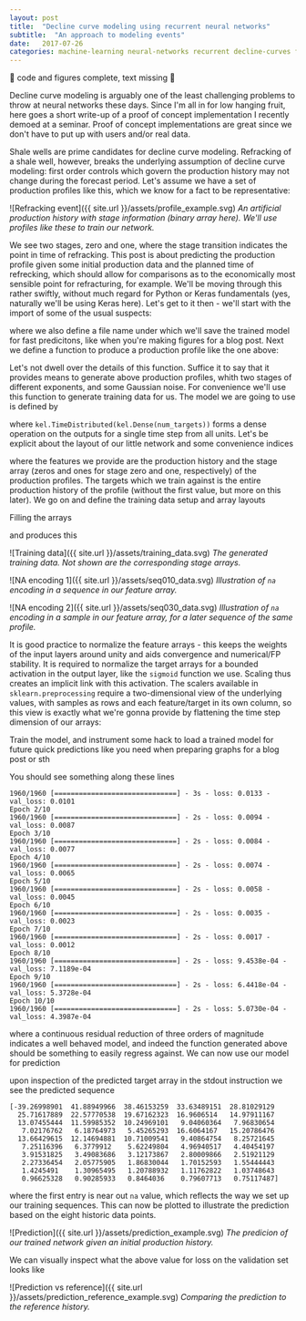 ```yaml
---
layout: post
title:  "Decline curve modeling using recurrent neural networks"
subtitle:  "An approach to modeling events"
date:   2017-07-26
categories: machine-learning neural-networks recurrent decline-curves fracking
---
```


:construction: code and figures complete, text missing :construction:

Decline curve modeling is arguably one of the least challenging problems to throw at neural networks these days. Since I'm all in for low hanging fruit, here goes a short write-up of a proof of concept implementation I recently demoed at a seminar. Proof of concept implementations are great since we don't have to put up with users and/or real data.

Shale wells are prime candidates for decline curve modeling. Refracking of a shale well, however, breaks the underlying assumption of decline curve modeling: first order controls which govern the production history may not change during the forecast period. Let's assume we have a set of production profiles like this, which we know for a fact to be representative:

![Refracking event]({{ site.url }}/assets/profile_example.svg)
*An artificial production history with stage information (binary array here). We'll use profiles like these to train our network.*

We see two stages, zero and one, where the stage transition indicates the point in time of refracking. 
This post is about predicting the production profile given some initial production data and the planned 
time of refrecking, which should allow for comparisons as to the economically most sensible point for refracturing, for example. We'll be moving through this rather swiftly, without much regard for Python or Keras fundamentals (yes, naturally we'll be using Keras here). Let's get to it then - we'll start with the import of some of the usual suspects:

<script src="https://gist.github.com/plang85/5b63fbd837b608ac3e50583ac2de1b63.js"></script>

where we also define a file name under which we'll save the trained model for fast predicitons, like when you're making figures for a blog post. Next we define a function to produce a production profile like the one above:

<script src="https://gist.github.com/plang85/845141802581bbad8117ade85b490883.js"></script>

Let's not dwell over the details of this function. Suffice it to say that it provides means to generate above 
production profiles, whith two stages of different exponents, and some Gaussian noise. For convenience 
we'll use this function to generate training data for us. The model we are going to use is defined by

<script src="https://gist.github.com/plang85/d0dab63233acc7775119283230c175c6.js"></script>

where `kel.TimeDistributed(kel.Dense(num_targets))` forms a dense operation on the outputs for a single time
step from all units. Let's be explicit about the layout of our little network and some convenience indices

<script src="https://gist.github.com/plang85/8ab00751dbc7a66cc3e477326392cd69.js"></script>

where the features we provide are the production history and the stage array (zeros and ones for stage zero and one, respectively) of the production profiles. The targets which we train against is the entire production history of the profile (without the first value, but more on this later). We go on and define the training data setup and array layouts

<script src="https://gist.github.com/plang85/23a8acee4ae83c87b6b831e3942b270e.js"></script>

Filling the arrays

<script src="https://gist.github.com/plang85/2fbeff720b23e6141887fbbc508baf28.js"></script>

and produces this

![Training data]({{ site.url }}/assets/training_data.svg)
*The generated training data. Not shown are the corresponding stage arrays.*

![NA encoding 1]({{ site.url }}/assets/seq010_data.svg)
*Illustration of `na` encoding in a sequence in our feature array.*

![NA encoding 2]({{ site.url }}/assets/seq030_data.svg)
*Illustration of `na` encoding in a sample in our feature array, for a later sequence of the same profile.*

It is good practice to normalize the feature arrays - this keeps the weights of the input layers around unity and aids convergence and numerical/FP stability. It is required to normalize the target arrays for a bounded activation in the output layer, like the `sigmoid` function we use. Scaling thus creates an implicit link with this activation. The scalers available in `sklearn.preprocessing` require a two-dimensional view of the underlying values, with samples as rows and each feature/target in its own column, so this view is exactly what we're gonna provide by flattening the time step dimension of our arrays:

<script src="https://gist.github.com/plang85/ad9f1bd7ba7dda5ddf6fb2874c85d35b.js"></script>

Train the model, and instrument some hack to load a trained model for future quick predictions like you need when preparing graphs for a blog post or sth

<script src="https://gist.github.com/plang85/c7d8f7969920d53f7092e07d2bd6f6ac.js"></script>

You should see something along these lines

```
1960/1960 [==============================] - 3s - loss: 0.0133 - val_loss: 0.0101
Epoch 2/10
1960/1960 [==============================] - 2s - loss: 0.0094 - val_loss: 0.0087
Epoch 3/10
1960/1960 [==============================] - 2s - loss: 0.0084 - val_loss: 0.0077
Epoch 4/10
1960/1960 [==============================] - 2s - loss: 0.0074 - val_loss: 0.0065
Epoch 5/10
1960/1960 [==============================] - 2s - loss: 0.0058 - val_loss: 0.0045
Epoch 6/10
1960/1960 [==============================] - 2s - loss: 0.0035 - val_loss: 0.0023
Epoch 7/10
1960/1960 [==============================] - 2s - loss: 0.0017 - val_loss: 0.0012
Epoch 8/10
1960/1960 [==============================] - 2s - loss: 9.4538e-04 - val_loss: 7.1189e-04
Epoch 9/10
1960/1960 [==============================] - 2s - loss: 6.4418e-04 - val_loss: 5.3728e-04
Epoch 10/10
1960/1960 [==============================] - 2s - loss: 5.0730e-04 - val_loss: 4.3987e-04
```
where a continuous residual reduction of three orders of magnitude indicates a well behaved model, and indeed the function generated above should be something to easily regress against. We can now use our model for prediction

<script src="https://gist.github.com/plang85/8722b3860b261a64816d40188193822b.js"></script>

upon inspection of the predicted target array in the stdout instruction we see the predicted sequence

```
[-39.26998901  41.88949966  38.46153259  33.63489151  28.81029129
  25.71617889  22.57770538  19.67162323  16.9606514   14.97911167
  13.07455444  11.59985352  10.24969101   9.04060364   7.96830654
   7.02176762   6.18764973   5.45265293  16.6064167   15.20786476
  13.66429615  12.14694881  10.71009541   9.40864754   8.25721645
   7.25116396   6.3779912    5.62249804   4.96940517   4.40454197
   3.91531825   3.49083686   3.12173867   2.80009866   2.51921129
   2.27336454   2.05775905   1.86830044   1.70152593   1.55444443
   1.4245491    1.30965495   1.20788932   1.11762822   1.03748643
   0.96625328   0.90285933   0.8464036    0.79607713   0.75117487]
```

where the first entry is near out `na` value, which reflects the way we set up our training sequences. This can now be plotted to illustrate the prediction based on the eight historic data points.

![Prediction]({{ site.url }}/assets/prediction_example.svg)
*The predicion of our trained network given an initial production history.*

We can visually inspect what the above value for loss on the validation set looks like

![Prediction vs reference]({{ site.url }}/assets/prediction_reference_example.svg)
*Comparing the prediction to the reference history.*
